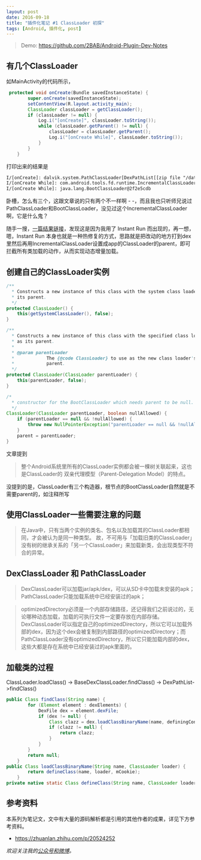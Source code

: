 ```yaml
---
layout: post
date: 2016-09-18
title: "插件化笔记 #1 ClassLoader 初探"
tags: [Android, 插件化, post]
---
```


> Demo: https://github.com/2BAB/Android-Plugin-Dev-Notes

## 有几个ClassLoader

如MainActivity的代码所示，

```java
 protected void onCreate(Bundle savedInstanceState) {
        super.onCreate(savedInstanceState);
        setContentView(R.layout.activity_main);
        ClassLoader classLoader = getClassLoader();
        if (classLoader != null) {
            Log.i("[onCreate]", classLoader.toString());
            while (classLoader.getParent() != null) {
                classLoader = classLoader.getParent();
                Log.i("[onCreate While]", classLoader.toString());
            }
        }
    }
```

打印出来的结果是

```xml
I/[onCreate]: dalvik.system.PathClassLoader[DexPathList[[zip file "/data/app/example.com.classloaderdemo-1/base.apk"],nativeLibraryDirectories=[/vendor/lib, /system/lib]]]
I/[onCreate While]: com.android.tools.fd.runtime.IncrementalClassLoader@1d4251ea
I/[onCreate While]: java.lang.BootClassLoader@2f2e5cdb
```

卧槽，怎么有三个，这跟文章说的只有两个不一样啊 - -，而且我也只听师兄说过PathClassLoader和BootClassLoader，没见过这个IncrementalClassLoader啊，它是什么鬼？

<!--more-->

随手一搜，[一篇结果链接](http://www.cnblogs.com/coding-way/p/5443718.html)，发现这是因为我用了 Instant Run 而出现的，再一想，嗯，Instant Run 本身也就是一种热修复的方式，思路就是把改动的地方打到dex里然后再用IncrementalClassLoader设置成app的ClassLoader的parent，即可拦截所有类加载的动作，从而实现动态增量加载。



## 创建自己的ClassLoader实例

```java
/**
  * Constructs a new instance of this class with the system class loader as
  * its parent.
  */
protected ClassLoader() {
    this(getSystemClassLoader(), false);
}

/**
  * Constructs a new instance of this class with the specified class loader
  * as its parent.
  *
  * @param parentLoader
  *            The {@code ClassLoader} to use as the new class loader's
  *            parent.
  */
protected ClassLoader(ClassLoader parentLoader) {
    this(parentLoader, false);
}

/*
  * constructor for the BootClassLoader which needs parent to be null.
  */
ClassLoader(ClassLoader parentLoader, boolean nullAllowed) {
    if (parentLoader == null && !nullAllowed) {
        throw new NullPointerException("parentLoader == null && !nullAllowed");
    }
    parent = parentLoader;
}
```

文章提到

> 整个Android系统里所有的ClassLoader实例都会被一棵树关联起来，这也是ClassLoader的 双亲代理模型（Parent-Delegation Model）的特点。

没提到的是，ClassLoader有三个构造器，根节点的BootClassLoader自然就是不需要parent的，如注释所写


## 使用ClassLoader一些需要注意的问题

> 在Java中，只有当两个实例的类名、包名以及加载其的ClassLoader都相同，才会被认为是同一种类型。
> 故，不可用与「加载旧类的ClassLoader」没有树的继承关系的「另一个ClassLoader」来加载新类，会出现类型不符合的异常。


## DexClassLoader 和 PathClassLoader

> DexClassLoader可以加载jar/apk/dex，可以从SD卡中加载未安装的apk；
  PathClassLoader只能加载系统中已经安装过的apk；

> optimizedDirectory必须是一个内部存储路径，还记得我们之前说过的，无论哪种动态加载，加载的可执行文件一定要存放在内部存储。DexClassLoader可以指定自己的optimizedDirectory，所以它可以加载外部的dex，因为这个dex会被复制到内部路径的optimizedDirectory；而PathClassLoader没有optimizedDirectory，所以它只能加载内部的dex，这些大都是存在系统中已经安装过的apk里面的。

## 加载类的过程

ClassLoader.loadClass() -> BaseDexClassLoader.findClass() -> DexPathList->findClass()

```java
public Class findClass(String name) {
        for (Element element : dexElements) {
            DexFile dex = element.dexFile;
            if (dex != null) {
                Class clazz = dex.loadClassBinaryName(name, definingContext);
                if (clazz != null) {
                    return clazz;
                }
            }
        }
        return null;
    }
public Class loadClassBinaryName(String name, ClassLoader loader) {
        return defineClass(name, loader, mCookie);
    }
private native static Class defineClass(String name, ClassLoader loader, int cookie);
```

## 参考资料

本系列为笔记文，文中有大量的源码解析都是引用的其他作者的成果，详见下方参考资料。

- https://zhuanlan.zhihu.com/p/20524252


*欢迎关注我的[公众号和微博](/about)。*